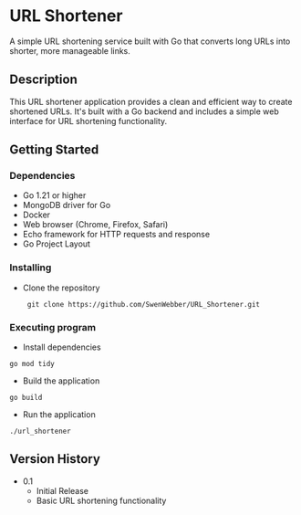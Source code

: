 # URL Shortener

A simple URL shortening service built with Go that converts long URLs into shorter, more manageable links.

## Description

This URL shortener application provides a clean and efficient way to create shortened URLs. It's built with a Go backend and includes a simple web interface for URL shortening functionality.


## Getting Started

### Dependencies

* Go 1.21 or higher
* MongoDB driver for Go
* Docker
* Web browser (Chrome, Firefox, Safari)
* Echo framework for HTTP requests and response
* Go Project Layout

### Installing

* Clone the repository
  ```
   git clone https://github.com/SwenWebber/URL_Shortener.git
  ```
### Executing program

* Install dependencies

```
go mod tidy
```
* Build the application
```
go build
```
* Run the application
```
./url_shortener
```

## Version History

* 0.1
    * Initial Release
    * Basic URL shortening functionality



